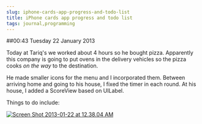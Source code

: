 ```yaml
---
slug: iphone-cards-app-progress-and-todo-list
title: iPhone cards app progress and todo list
tags: journal,programming
---
```


##00:43 Tuesday 22 January 2013

Today at Tariq's we worked about 4 hours so he bought pizza. Apparently this company is going to put ovens in the delivery vehicles so the pizza cooks *on the way* to the destination.

He made smaller icons for the menu and I incorporated them. Between arriving home and going to his house, I fixed the timer in each round. At his house, I added a ScoreView based on UILabel.

Things to do include:

[![Screen Shot 2013-01-22 at 12.38.04 AM](/images/2013/01/Screen-Shot-2013-01-22-at-12.38.04-AM.png)](http://robnugen.com/blog/2013/01/22/iphone-cards-app-progress-and-todo-list/screen-shot-2013-01-22-at-12-38-04-am/)
